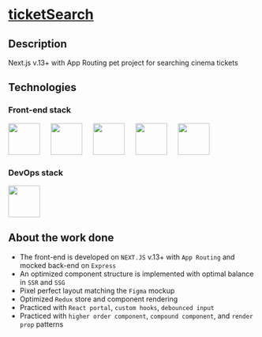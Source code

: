 # [ticketSearch](https://ticketsearch.vercel.app/)
## Description
Next.js v.13+ with App Routing pet project for searching cinema tickets

## Technologies

### Front-end stack

<p>
<img background-color='#ECD53F' width='64' src='https://github.com/RoundedToken/yacht_shop_admin/assets/117864556/b3ae4356-16be-454d-97dd-1d5d30f49413'/>
&emsp;
<img background-color='#ECD53F' width='64' src='https://github.com/RoundedToken/ticketSearch/assets/117864556/fb446c3b-df86-4093-9128-5a2935970d7b'/>
&emsp;
<img background-color='#ECD53F' width='64' src='https://user-images.githubusercontent.com/117864556/231822337-e7f5ac40-8640-4be1-b23a-d43fd642262c.svg'/>
&emsp;
<img background-color='#ECD53F' width='64' src='https://user-images.githubusercontent.com/117864556/231822633-2a95fe34-3182-4ab9-8025-2c78027190a8.svg'/>
&emsp;
<img background-color='#ECD53F' width='64' src='https://user-images.githubusercontent.com/117864556/231823330-a690159b-92b3-4127-a6f2-52ef8356371e.svg'/>

### DevOps stack

<p>
<img background-color='#ECD53F' width='64' src='https://github.com/RoundedToken/ticketSearch/assets/117864556/6d134909-2876-4015-b424-d68d5a35d0f5'/>

## About the work done

- The front-end is developed on `NEXT.JS` v.13+ with `App Routing` and mocked back-end on `Express`
- An optimized component structure is implemented with optimal balance in `SSR` and `SSG`
- Pixel perfect layout matching the `Figma` mockup
- Optimized `Redux` store and component rendering
- Practiced with `React portal`, `custom hooks`, `debounced input`
- Practiced with `higher order component`, `compound component`, and `render prop` patterns
